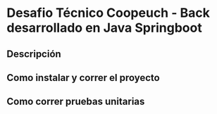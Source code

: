 # Desafio Técnico Coopeuch - Back desarrollado en Java Springboot



## Descripción



## Como instalar y correr el proyecto



## Como correr pruebas unitarias

